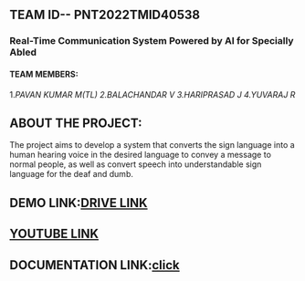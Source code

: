 ## TEAM ID-- PNT2022TMID40538

### Real-Time Communication System Powered by AI for Specially Abled

#### TEAM MEMBERS:
 1.*PAVAN KUMAR M(TL)*
 *2.BALACHANDAR V* 
  *3.HARIPRASAD J*
 *4.YUVARAJ R*

## ABOUT THE PROJECT:
The project aims to develop a system that converts the sign language into a human hearing voice in the desired language to convey a message to normal people, as well as convert speech into understandable sign language for the deaf and dumb.
## DEMO LINK:[DRIVE LINK](https://drive.google.com/file/d/1uz637QPmnA459k_YDe8QMC0cxNfnMCx0/view?usp=drivesdk)
## [YOUTUBE LINK]()
## DOCUMENTATION LINK:[click]()
